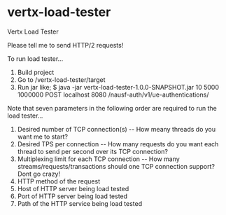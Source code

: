 # vertx-load-tester
Vertx Load Tester

Please tell me to send HTTP/2 requests!

To run load tester...

1. Build project
2. Go to /vertx-load-tester/target
3. Run jar like; $ java -jar vertx-load-tester-1.0.0-SNAPSHOT.jar 10 5000 1000000 POST localhost 8080 /nausf-auth/v1/ue-authentications/

Note that seven parameters in the following order are required to run the load tester...

1. Desired number of TCP connection(s)
-- How meany threads do you want me to start?
2. Desired TPS per connection
-- How many requests do you want each thread to send per second over its TCP connection?
3. Multiplexing limit for each TCP connection 
-- How many streams/requests/transactions should one TCP connection support? Dont go crazy!
4. HTTP method of the request 
5. Host of HTTP server being load tested 
6. Port of HTTP server being load tested 
7. Path of the HTTP service being load tested
